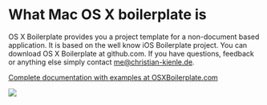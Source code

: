 What Mac OS X boilerplate is
============================
OS X Boilerplate provides you a project template for a non-document based application. It is based on the well know iOS Boilerplate project. You can download OS X Boilerplate at github.com. If you have questions, feedback or anything else simply contact me@christian-kienle.de.

[Complete documentation with examples at OSXBoilerplate.com](http://osxboilerplate.com/ "Complete documentation with examples at http://osxboilerplate.com/") 

<img src="http://osxboilerplate.com/Images/Application.png" />